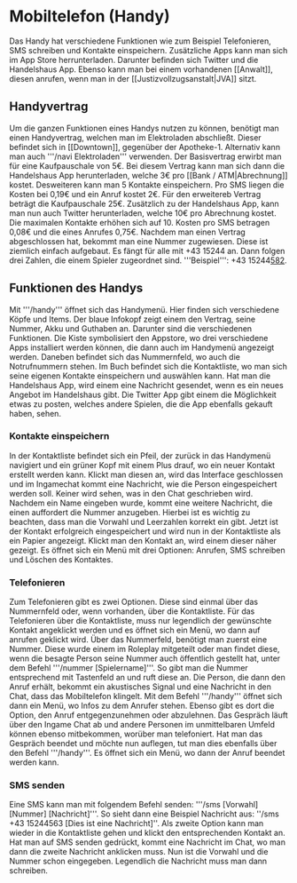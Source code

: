 # Mobiltelefon (Handy) 

Das Handy hat verschiedene Funktionen wie  zum Beispiel Telefonieren, SMS schreiben und Kontakte einspeichern. Zusätzliche Apps kann man sich im App Store herrunterladen. Darunter befinden sich Twitter und die Handelshaus App. Ebenso kann man bei einem vorhandenen [[Anwalt]], diesen anrufen, wenn man in der [[Justizvollzugsanstalt|JVA]] sitzt.

## Handyvertrag

Um die ganzen Funktionen eines Handys nutzen zu können, benötigt man einen Handyvertrag, welchen man im Elektroladen abschließt. Dieser befindet sich in [[Downtown]], gegenüber der Apotheke-1. Alternativ kann man auch '''/navi Elektroladen''' verwenden.  Der Basisvertrag erwirbt man für eine Kaufpauschale von 5€. Bei diesem Vertrag kann man sich dann die Handelshaus App herunterladen, welche 3€ pro [[Bank / ATM|Abrechnung]] kostet. Desweiteren kann man 5 Kontakte einspeichern. Pro SMS liegen die Kosten bei 0,19€ und ein Anruf kostet 2€. Für den erweitereb Vertrag beträgt die Kaufpauschale 25€. Zusätzlich zu der Handelshaus App, kann man nun auch Twitter herunterladen, welche 10€ pro Abrechnung kostet. Die maximalen Kontakte erhöhen sich auf 10. Kosten pro SMS betragen 0,08€ und die eines Anrufes 0,75€. Nachdem man einen Vertrag abgeschlossen hat, bekommt man eine Nummer zugewiesen. Diese ist ziemlich einfach aufgebaut. Es fängt für alle mit +43 15244 an. Dann folgen drei Zahlen, die einem Spieler zugeordnet sind. '''Beispiel''': +43 15244<u>582</u>.

## Funktionen des Handys

Mit '''/handy''' öffnet sich das Handymenü. Hier finden sich verschiedene Köpfe und Items. Der blaue Infokopf zeigt einem den Vertrag, seine Nummer, Akku und Guthaben an. Darunter sind die verschiedenen Funktionen. Die Kiste symbolisiert den Appstore, wo drei verschiedene Apps installiert werden können, die dann auch im Handymenü angezeigt werden. Daneben befindet sich das Nummernfeld, wo auch die Notrufnummern stehen. Im Buch befindet sich die Kontaktliste, wo man sich seine eigenen Kontakte einspeichern und auswählen kann. Hat man die Handelshaus App, wird einem eine Nachricht gesendet, wenn es ein neues Angebot im Handelshaus gibt. Die Twitter App gibt einem die Möglichkeit etwas zu posten, welches andere Spielen, die die App ebenfalls gekauft haben, sehen. 

### Kontakte einspeichern

In der Kontaktliste befindet sich ein Pfeil, der zurück in das Handymenü navigiert und ein grüner Kopf mit einem Plus drauf, wo ein neuer Kontakt erstellt werden kann. Klickt man diesen an, wird das Interface geschlossen und im Ingamechat kommt eine Nachricht, wie die Person eingespeichert werden soll. Keiner wird sehen, was in den Chat geschrieben wird. Nachdem ein Name eingeben wurde, kommt eine weitere Nachricht, die einen auffordert die Nummer anzugeben. Hierbei ist es wichtig zu beachten, dass man die Vorwahl und Leerzahlen korrekt ein gibt. Jetzt ist der Kontakt erfolgreich eingespeichert und wird nun in der Kontaktliste als ein Papier angezeigt. Klickt man den Kontakt an, wird einem dieser näher gezeigt. Es öffnet sich ein Menü mit drei Optionen: Anrufen, SMS schreiben und Löschen des Kontaktes.

### Telefonieren 
Zum Telefonieren gibt es zwei Optionen. Diese sind einmal über das Nummernfeld oder, wenn vorhanden, über die Kontaktliste. Für das Telefonieren über die Kontaktliste, muss nur legendlich der gewünschte Kontakt angeklickt werden und es öffnet sich ein Menü, wo dann auf anrufen geklickt wird. Über das Nummerfeld, benötigt man zuerst eine Nummer. Diese wurde einem im Roleplay mitgeteilt oder man findet diese, wenn die besagte Person seine Nummer auch öffentlich gestellt hat, unter dem Befehl '''/nummer [Spielername]'''. So gibt man die Nummer entsprechend mit Tastenfeld an und ruft diese an. Die Person, die dann den Anruf erhält, bekommt ein akustisches Signal und eine Nachricht in den Chat, dass das Mobiltelefon klingelt. Mit dem Befehl '''/handy''' öffnet sich dann ein Menü, wo Infos zu dem Anrufer stehen. Ebenso gibt es dort die Option, den Anruf entgegenzunehmen oder abzulehnen. Das Gespräch läuft über den Ingame Chat ab und andere Personen im unmittelbaren Umfeld können ebenso mitbekommen, worüber man telefoniert. Hat man das Gespräch beendet und möchte nun auflegen, tut man dies ebenfalls über den Befehl '''/handy'''. Es öffnet sich ein Menü, wo dann der Anruf beendet werden kann. 


### SMS senden 
Eine SMS kann man mit folgendem Befehl senden: '''/sms [Vorwahl] [Nummer] [Nachricht]'''. So sieht dann eine Beispiel Nachricht aus: ''/sms +43 15244563 [Dies ist eine Nachricht]''. Als zweite Option kann man wieder in die Kontaktliste gehen und klickt den entsprechenden Kontakt an. Hat man auf SMS senden gedrückt, kommt eine Nachricht im Chat, wo man dann die zweite Nachricht anklicken muss. Nun ist die Vorwahl und die Nummer schon eingegeben. Legendlich die Nachricht muss man dann schreiben.

